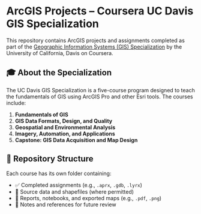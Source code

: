 # ArcGIS Projects – Coursera UC Davis GIS Specialization

This repository contains ArcGIS projects and assignments completed as part of the [Geographic Information Systems (GIS) Specialization](https://www.coursera.org/specializations/gis) by the University of California, Davis on Coursera.

## 🎓 About the Specialization

The UC Davis GIS Specialization is a five-course program designed to teach the fundamentals of GIS using ArcGIS Pro and other Esri tools. The courses include:

1. **Fundamentals of GIS**
2. **GIS Data Formats, Design, and Quality**
3. **Geospatial and Environmental Analysis**
4. **Imagery, Automation, and Applications**
5. **Capstone: GIS Data Acquisition and Map Design**

## 📂 Repository Structure

Each course has its own folder containing:

- ✅ Completed assignments (e.g., `.aprx`, `.gdb`, `.lyrx`)
- 📁 Source data and shapefiles (where permitted)
- 📝 Reports, notebooks, and exported maps (e.g., `.pdf`, `.png`)
- 📌 Notes and references for future review

